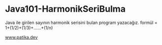 # Java101-HarmonikSeriBulma

Java ile girilen sayının harmonik serisini bulan program yazacağız.
formül = 1+(1/2)+(1/3)+......+(1/n)

www.patika.dev

